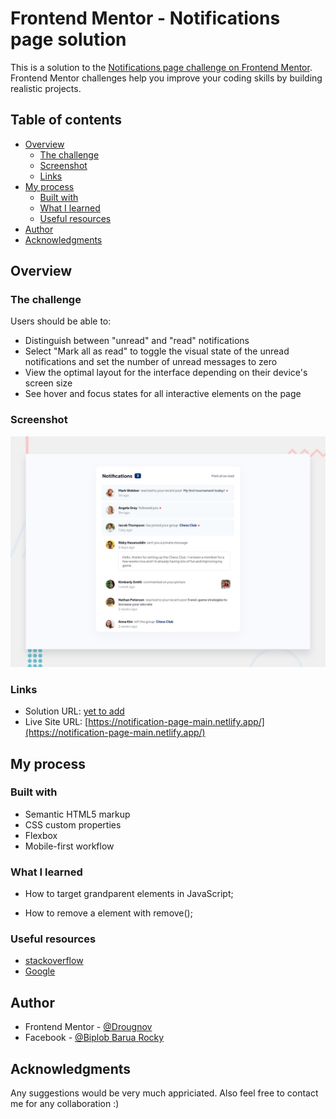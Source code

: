 # Frontend Mentor - Notifications page solution

This is a solution to the [Notifications page challenge on Frontend Mentor](https://www.frontendmentor.io/challenges/notifications-page-DqK5QAmKbC). Frontend Mentor challenges help you improve your coding skills by building realistic projects.

## Table of contents

- [Overview](#overview)
  - [The challenge](#the-challenge)
  - [Screenshot](#screenshot)
  - [Links](#links)
- [My process](#my-process)
  - [Built with](#built-with)
  - [What I learned](#what-i-learned)
  - [Useful resources](#useful-resources)
- [Author](#author)
- [Acknowledgments](#acknowledgments)

## Overview

### The challenge

Users should be able to:

- Distinguish between "unread" and "read" notifications
- Select "Mark all as read" to toggle the visual state of the unread notifications and set the number of unread messages to zero
- View the optimal layout for the interface depending on their device's screen size
- See hover and focus states for all interactive elements on the page

### Screenshot

![screenshot](./design/desktop-preview.jpg)

### Links

- Solution URL: [yet to add](https://your-solution-url.com)
- Live Site URL: [https://notification-page-main.netlify.app/](https://notification-page-main.netlify.app/)

## My process

### Built with

- Semantic HTML5 markup
- CSS custom properties
- Flexbox
- Mobile-first workflow

### What I learned

- How to target grandparent elements in JavaScript;

- How to remove a element with remove();

### Useful resources

- [stackoverflow](https://www.stackoverflow.com)
- [Google](https://www.google.com)

## Author

- Frontend Mentor - [@Drougnov](https://www.frontendmentor.io/profile/Drougnov)
- Facebook - [@Biplob Barua Rocky](https://www.facebook.com/ANT1D0t35)

## Acknowledgments

Any suggestions would be very much appriciated. Also feel free to contact me for any collaboration :)
